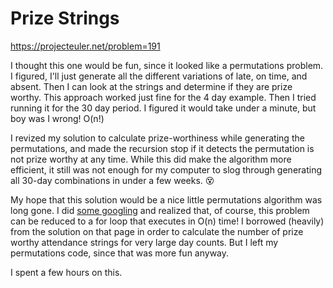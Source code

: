 # Prize Strings
https://projecteuler.net/problem=191

I thought this one would be fun, since it looked like a permutations problem.  I figured, I'll just generate all the different variations of late, on time, and absent.  Then I can look at the strings and determine if they are prize worthy.  This approach worked just fine for the 4 day example.  Then I tried running it for the 30 day period.  I figured it would take under a minute, but boy was I wrong! O(n!)  
 
I revized my solution to calculate prize-worthiness while generating the permutations, and made the recursion stop if it detects the permutation is not prize worthy at any time.  While this did make the algorithm more efficient, it still was not enough for my computer to slog through generating all 30-day combinations in under a few weeks. :dizzy_face:
 
My hope that this solution would be a nice little permutations algorithm was long gone.  I did [some googling](http://jsomers.net/blog/project-euler-problem-191-or-how-i-learned-to-stop-counting-and-love-induction) and realized that, of course, this problem can be reduced to a for loop that executes in O(n) time!  I borrowed (heavily) from the solution on that page in order to calculate the number of prize worthy attendance strings for very large day counts.  But I left my permutations code, since that was more fun anyway.
 
I spent a few hours on this. 
